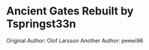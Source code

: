 
Ancient Gates Rebuilt by Tspringst33n
==================================================================
Original Author: Olof Larsson
Another Author: peewi96

